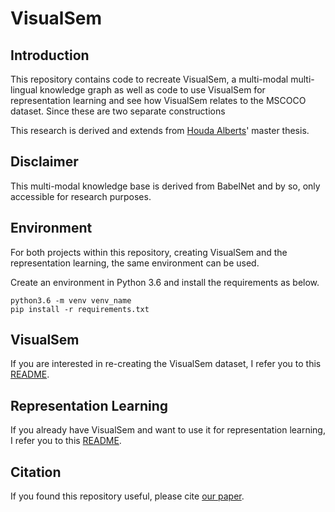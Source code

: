 # VisualSem

## Introduction
This repository contains code to recreate VisualSem, a multi-modal multi-lingual knowledge graph as well as code to use VisualSem for representation learning and see how VisualSem relates to the MSCOCO dataset. Since these are two separate constructions

This research is derived and extends from [Houda Alberts](https://github.com/houda96)' master thesis.

## Disclaimer
This multi-modal knowledge base is derived from BabelNet and by so, only accessible for research purposes.

## Environment
For both projects within this repository, creating VisualSem and the representation learning, the same environment can be used.

Create an environment in Python 3.6 and install the requirements as below.

    python3.6 -m venv venv_name
    pip install -r requirements.txt


## VisualSem
If you are interested in re-creating the VisualSem dataset, I refer you to this [README](https://github.com/houda96/VisualSem/dataset_creation/README.md).


## Representation Learning
If you already have VisualSem and want to use it for representation learning, I refer you to this [README](https://github.com/houda96/VisualSem/representation_learning/README.md).

## Citation
If you found this repository useful, please cite [our paper](https://arxiv.org/abs/2008.09150).

